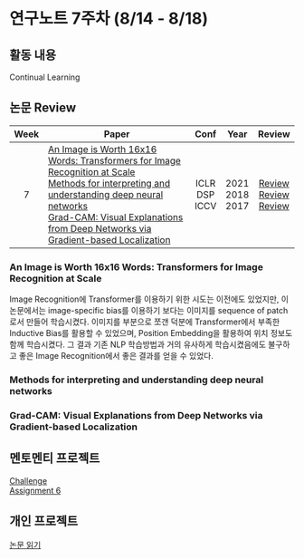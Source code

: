 # 연구노트 7주차 (8/14 - 8/18)
## 활동 내용
Continual Learning
 

## 논문 Review
| Week   | Paper                                               | Conf | Year   | Review   |
| :----: | ------------------------------------------------------- | :----: | :------------: | :------: |
| 7   |  [An Image is Worth 16x16 Words: Transformers for Image Recognition at Scale](https://arxiv.org/pdf/2010.11929.pdf)<br>[Methods for interpreting and understanding deep neural networks](https://www.sciencedirect.com/science/article/pii/S1051200417302385)<br>[Grad-CAM: Visual Explanations from Deep Networks via Gradient-based Localization](https://arxiv.org/pdf/1610.02391.pdf)   | ICLR<br>DSP<br>ICCV    | 2021<br>2018<br>2017   | [Review](https://github.com/Chihiro0623/2023summer-selfstudy1/blob/main/week7/Reviews/AN%20IMAGE%20IS%20WORTH%2016X16%20WORDS%20TRANSFORMERS%20FOR%20IMAGE%20RECOGNITION%20AT%20SCALE.pdf)<br>[Review]()<br>[Review]() |

### An Image is Worth 16x16 Words: Transformers for Image Recognition at Scale
Image Recognition에 Transformer를 이용하기 위한 시도는 이전에도 있었지만, 이 논문에서는 image-specific bias를 이용하기 보다는 이미지를 sequence of patch로서 만들어 학습시켰다. 이미지를 부분으로 쪼갠 덕분에 Transformer에서 부족한 Inductive Bias를 활용할 수 있었으며, Position Embedding을 활용하여 위치 정보도 함께 학습시켰다. 그 결과 기존 NLP 학습방법과 거의 유사하게 학습시켰음에도 불구하고 좋은 Image Recognition에서 좋은 결과를 얻을 수 있었다.

### Methods for interpreting and understanding deep neural networks

### Grad-CAM: Visual Explanations from Deep Networks via Gradient-based Localization


## 멘토멘티 프로젝트
[Challenge](https://www.kaggle.com/competitions/cilab-summer-intern-program-challenge/)  
[Assignment 6](https://github.com/Chihiro0623/2023summer-selfstudy1/blob/main/week7/Project/week6.pdf)

## 개인 프로젝트
[논문 읽기]()
